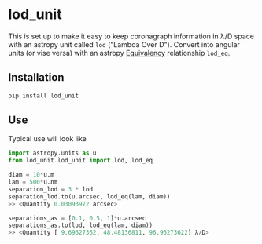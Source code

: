 # lod_unit
This is set up to make it easy to keep coronagraph information in λ/D space with an astropy unit called `lod` ("Lambda Over D"). Convert into angular units (or vise versa) with an astropy [Equivalency](https://docs.astropy.org/en/stable/units/equivalencies.html) relationship `lod_eq`.



## Installation
```bash
pip install lod_unit
```
## Use
Typical use will look like
```python
import astropy.units as u
from lod_unit.lod_unit import lod, lod_eq

diam = 10*u.m
lam = 500*u.nm
separation_lod = 3 * lod
separation_lod.to(u.arcsec, lod_eq(lam, diam))
>> <Quantity 0.03093972 arcsec>

separations_as = [0.1, 0.5, 1]*u.arcsec
separations_as.to(lod, lod_eq(lam, diam))
>> <Quantity [ 9.69627362, 48.48136811, 96.96273622] λ/D>
```
